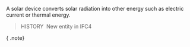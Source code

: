 A solar device converts solar radiation into other energy such as electric current or thermal energy.

> HISTORY&nbsp; New entity in IFC4

{ .note}
>
